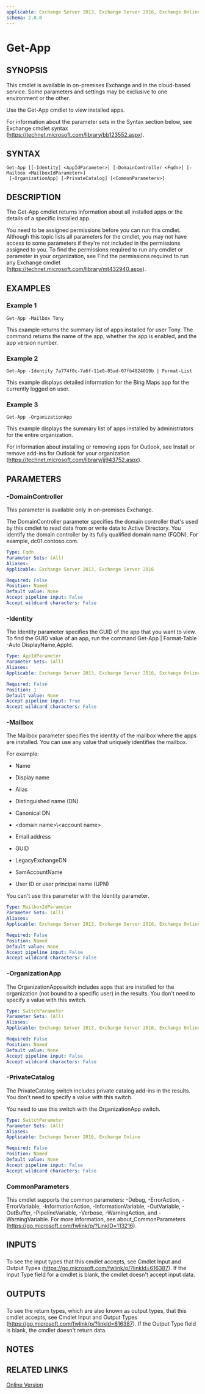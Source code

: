 ```yaml
---
applicable: Exchange Server 2013, Exchange Server 2016, Exchange Online
schema: 2.0.0
---
```


# Get-App

## SYNOPSIS
This cmdlet is available in on-premises Exchange and in the cloud-based service. Some parameters and settings may be exclusive to one environment or the other.

Use the Get-App cmdlet to view installed apps.

For information about the parameter sets in the Syntax section below, see Exchange cmdlet syntax (https://technet.microsoft.com/library/bb123552.aspx).

## SYNTAX

```
Get-App [[-Identity] <AppIdParameter>] [-DomainController <Fqdn>] [-Mailbox <MailboxIdParameter>]
 [-OrganizationApp] [-PrivateCatalog] [<CommonParameters>]
```

## DESCRIPTION
The Get-App cmdlet returns information about all installed apps or the details of a specific installed app.

You need to be assigned permissions before you can run this cmdlet. Although this topic lists all parameters for the cmdlet, you may not have access to some parameters if they're not included in the permissions assigned to you. To find the permissions required to run any cmdlet or parameter in your organization, see Find the permissions required to run any Exchange cmdlet (https://technet.microsoft.com/library/mt432940.aspx).

## EXAMPLES

### Example 1
```
Get-App -Mailbox Tony
```

This example returns the summary list of apps installed for user Tony. The command returns the name of the app, whether the app is enabled, and the app version number.

### Example 2
```
Get-App -Identity 7a774f0c-7a6f-11e0-85ad-07fb4824019b | Format-List
```

This example displays detailed information for the Bing Maps app for the currently logged on user.

### Example 3
```
Get-App -OrganizationApp
```

This example displays the summary list of apps installed by administrators for the entire organization.

For information about installing or removing apps for Outlook, see Install or remove add-ins for Outlook for your organization (https://technet.microsoft.com/library/jj943752.aspx).

## PARAMETERS

### -DomainController
This parameter is available only in on-premises Exchange.

The DomainController parameter specifies the domain controller that's used by this cmdlet to read data from or write data to Active Directory. You identify the domain controller by its fully qualified domain name (FQDN). For example, dc01.contoso.com.

```yaml
Type: Fqdn
Parameter Sets: (All)
Aliases:
Applicable: Exchange Server 2013, Exchange Server 2016

Required: False
Position: Named
Default value: None
Accept pipeline input: False
Accept wildcard characters: False
```

### -Identity
The Identity parameter specifies the GUID of the app that you want to view. To find the GUID value of an app, run the command Get-App | Format-Table -Auto DisplayName,AppId.

```yaml
Type: AppIdParameter
Parameter Sets: (All)
Aliases:
Applicable: Exchange Server 2013, Exchange Server 2016, Exchange Online

Required: False
Position: 1
Default value: None
Accept pipeline input: True
Accept wildcard characters: False
```

### -Mailbox
The Mailbox parameter specifies the identity of the mailbox where the apps are installed. You can use any value that uniquely identifies the mailbox.

For example:

- Name

- Display name

- Alias

- Distinguished name (DN)

- Canonical DN

- \<domain name\>\\\<account name\>

- Email address

- GUID

- LegacyExchangeDN

- SamAccountName

- User ID or user principal name (UPN)

You can't use this parameter with the Identity parameter.

```yaml
Type: MailboxIdParameter
Parameter Sets: (All)
Aliases:
Applicable: Exchange Server 2013, Exchange Server 2016, Exchange Online

Required: False
Position: Named
Default value: None
Accept pipeline input: False
Accept wildcard characters: False
```

### -OrganizationApp
The OrganizationAppswitch includes apps that are installed for the organization (not bound to a specific user) in the results. You don't need to specify a value with this switch.

```yaml
Type: SwitchParameter
Parameter Sets: (All)
Aliases:
Applicable: Exchange Server 2013, Exchange Server 2016, Exchange Online

Required: False
Position: Named
Default value: None
Accept pipeline input: False
Accept wildcard characters: False
```

### -PrivateCatalog
The PrivateCatalog switch includes private catalog add-ins in the results. You don't need to specify a value with this switch.

You need to use this switch with the OrganizationApp switch.

```yaml
Type: SwitchParameter
Parameter Sets: (All)
Aliases:
Applicable: Exchange Server 2016, Exchange Online

Required: False
Position: Named
Default value: None
Accept pipeline input: False
Accept wildcard characters: False
```

### CommonParameters
This cmdlet supports the common parameters: -Debug, -ErrorAction, -ErrorVariable, -InformationAction, -InformationVariable, -OutVariable, -OutBuffer, -PipelineVariable, -Verbose, -WarningAction, and -WarningVariable. For more information, see about_CommonParameters (https://go.microsoft.com/fwlink/p/?LinkID=113216).

## INPUTS

###  
To see the input types that this cmdlet accepts, see Cmdlet Input and Output Types (https://go.microsoft.com/fwlink/p/?linkId=616387). If the Input Type field for a cmdlet is blank, the cmdlet doesn't accept input data.

## OUTPUTS

###  
To see the return types, which are also known as output types, that this cmdlet accepts, see Cmdlet Input and Output Types (https://go.microsoft.com/fwlink/p/?linkId=616387). If the Output Type field is blank, the cmdlet doesn't return data.

## NOTES

## RELATED LINKS

[Online Version](https://technet.microsoft.com/library/85dfb69d-d637-410e-931c-36685dda84c7.aspx)
